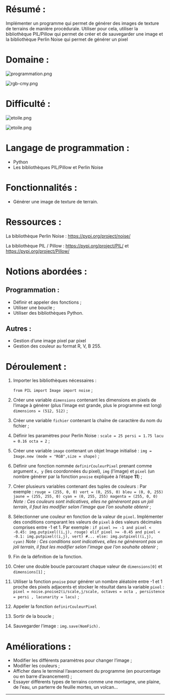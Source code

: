 # Résumé :

Implémenter un programme qui permet de générer des images de texture de terrains de manière procédurale.
Utiliser pour cela, utiliser la bibliothèque PIL/Pillow qui permet de créer et de sauvegarder une image et la bibliothèque Perlin Noise qui permet de générer un pixel 

# Domaine :

![programmation.png](https://s3-us-west-2.amazonaws.com/secure.notion-static.com/89d0a8a9-5a49-4737-9cbd-867fc4f478a9/programmation.png)

![rgb-cmy.png](https://s3-us-west-2.amazonaws.com/secure.notion-static.com/7b3534a5-b714-4e49-b95a-e54a90e1b362/rgb-cmy.png)

# Difficulté :

![etoile.png](https://s3-us-west-2.amazonaws.com/secure.notion-static.com/87bb1a61-62a4-41b0-9070-179ca3d67ecb/etoile.png)

![etoile.png](https://s3-us-west-2.amazonaws.com/secure.notion-static.com/87bb1a61-62a4-41b0-9070-179ca3d67ecb/etoile.png)

# Langage de programmation :

- Python
- Les bibliothèques PIL/Pillow et Perlin Noise

# Fonctionnalités :

- Générer une image de texture de terrain.

# Ressources :

La bibliothèque Perlin Noise : https://pypi.org/project/noise/ 

La bibliothèque PIL / Pillow : https://pypi.org/project/PIL/ et https://pypi.org/project/Pillow/

# Notions abordées :

## Programmation :

- Définir et appeler des fonctions ;
- Utiliser une boucle ;
- Utiliser des bibliothèques Python.

## Autres :

- Gestion d’une image pixel par pixel
- Gestion des couleur au format R, V, B 255.

# Déroulement :

1. Importer les bibliothèques nécessaires :
    
    `from PIL import Image
    import noise` ;
    
2. Créer une variable `dimensions` contenant les dimensions en pixels de l’image à générer (plus l’image est grande, plus le programme est long)
`dimensions = (512, 512)` ;
3. Créer une variable `fichier` contenant la chaîne de caractère du nom du fichier ;
4. Définir les paramètres pour Perlin Noise :
`scale = 25
persi = 1.75
lacu = 0.16
octa = 2` ;
5. Créer une variable `image` contenant un objet Image initialisé :
`img = Image.new (mode = "RGB",size = shape)` ;
6. Définir une fonction nommée `definirCouleurPixel` prenant comme argument `x, y` (les coordonnées du pixel), `img` (l’image) et `pixel` (un nombre générer par la fonction `pnoise` expliquée à l’étape **11**) ;
7. Créer plusieurs variables contenant des tuples de couleurs :
Par exemple :
`rouge = (255, 0, 0)
 vert = (0, 255, 0)
 bleu = (0, 0, 255)
 jaune = (255, 255, 0)
 cyan = (0, 255, 255)
 magenta = (255, 0, 0)` 
*Note : Ces couleurs sont indicatives, elles ne généreront pas un joli terrain, il faut les modifier selon l’image que l’on souhaite obtenir* ;
8. Sélectionner une couleur en fonction de la valeur de `pixel`. Implémenter des conditions comparant les valeurs de `pixel` à des valeurs décimales comprises entre -1 et 1.
Par exemple :
`if pixel >= -1 and pixel < -0.45:
        img.putpixel((i,j), rouge)
 elif pixel >= -0.45 and pixel < -0.1:
        img.putpixel((i,j), vert)
 #...
else:
        img.putpixel((i,j), cyan)`
*Note : Ces conditions sont indicatives, elles ne généreront pas un joli terrain, il faut les modifier selon l’image que l’on souhaite obtenir* ;
9. Fin de la définition de la fonction.
10. Créer une double boucle parcourant chaque valeur de `dimensions[0]` et `dimensions[1]` ;
11. Utiliser la fonction `pnoise` pour générer un nombre aléatoire entre -1 et 1 proche des pixels adjacents et stocker le résultat dans la variable `pixel` :
`pixel = noise.pnoise2(i/scale,j/scale, octaves = octa , persistence = persi , lacunarity = lacu)` ;
12. Appeler la fonction `definirCouleurPixel`
13. Sortir de la boucle ;
14. Sauvegarder l’image : `img.save(NomFich).`

# Améliorations :

- Modifier les différents paramètres pour changer l’image ;
- Modifier les couleurs ;
- Afficher dans le terminal l’avancement du programme (en pourcentage ou en barre d’avancement) ;
- Essayer différents types de terrains comme une montagne, une plaine, de l’eau, un parterre de feuille mortes, un volcan…

---
